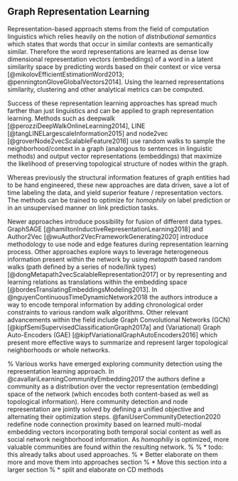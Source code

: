 ## Graph Representation Learning

Representation-based approach stems from the field of computation linguistics which relies heavily on the notion of *distributional semantics* which states that words that occur in similar contexts are semantically similar. Therefore the word representations are learned as dense low dimensional representation vectors (embeddings) of a word in a latent similarity space by predicting words based on their context or vice versa [@mikolovEfficientEstimationWord2013; @penningtonGloveGlobalVectors2014]. Using the learned representations similarity, clustering and other analytical metrics can be computed.

Success of these representation learning approaches has spread much farther than just linguistics and can be applied to graph representation learning. Methods such as deepwalk [@perozziDeepWalkOnlineLearning2014], LINE [@tangLINELargescaleInformation2015] and node2vec [@groverNode2vecScalableFeature2016] use random walks to sample the neighborhood/context in a graph (analogous to sentences in linguistic methods) and output vector representations (embeddings) that maximize the likelihood of preserving topological structure of nodes within the graph.

Whereas previously the structural information features of graph entities had to be hand engineered, these new approaches are data driven, save a lot of time labeling the data, and yield superior feature / representation vectors. The methods can be trained to optimize for *homophily* on label prediction or in an unsupervised manner on link prediction tasks.

Newer approaches introduce possibility for fusion of different data types. GraphSAGE [@hamiltonInductiveRepresentationLearning2018] and Author2Vec [@wuAuthor2VecFrameworkGenerating2020] introduce methodology to use node and edge features during representation learning process. Other approaches explore ways to leverage heterogeneous information present within the network by using *metapath* based random walks (path defined by a series of node/link types) [@dongMetapath2vecScalableRepresentation2017] or by representing and learning relations as translations within the embedding space [@bordesTranslatingEmbeddingsModeling2013]. In @nguyenContinuousTimeDynamicNetwork2018 the authors introduce a way to encode temporal information by adding chronological order constraints to various random walk algorithms. Other relevant advancements within the field include Graph Convolutional Networks (GCN) [@kipfSemiSupervisedClassificationGraph2017a] and (Variational) Graph Auto-Encoders (GAE) [@kipfVariationalGraphAutoEncoders2016] which present more effective ways to summarize and represent larger topological neighborhoods or whole networks.



% Various works have emerged exploring community detection using the representation learning approach. In @cavallariLearningCommunityEmbedding2017 the authors define a community as a distribution over the vector representation (embedding) space of the network (which encodes both content-based as well as topological information). Here community detection and node representation are jointly solved by defining a unified objective and alternating their optimization steps. @faniUserCommunityDetection2020 redefine node connection proximity based on learned multi-modal embedding vectors incorporating both temporal social content as well as social network neighborhood information. As *homophiliy* is optimized, more valuable communities are found within the resulting network.
% 
% * todo: this already talks about used approaches.
%   * Better elaborate on them more and move them into approaches section
%   * Move this section into a larger section
%     * split and elaborate on CD methods


